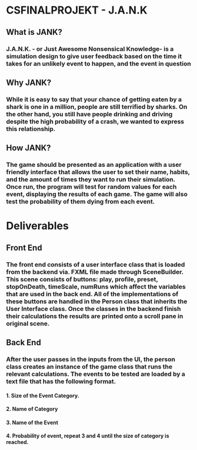 # CSFINALPROJEKT - J.A.N.K

## What is JANK?

### J.A.N.K. - or Just Awesome Nonsensical Knowledge- is a simulation design to give user feedback based on the time it takes for an unlikely event to happen, and the event in question

## Why JANK?

### While it is easy to say that your chance of getting eaten by a shark is one in a million, people are still terrified by sharks. On the other hand, you still have people drinking and driving despite the high probability of a crash, we wanted to express this relationship.

## How JANK?

### The game should be presented as an application with a user friendly interface that allows the user to set their name, habits, and the amount of times they want to run their simulation. Once run, the program will test for random values for each event, displaying the results of each game. The game will also test the probability of them dying from each event. 

# Deliverables

## Front End

### The front end consists of a user interface class that is loaded from the backend via. FXML file made through SceneBuilder. This scene consists of buttons: play, profile, preset, stopOnDeath, timeScale, numRuns which affect the variables that are used in the back end. All of the implementations of these buttons are handled in the Person class that inherits the User Interface class. Once the classes in the backend finish their calculations the results are printed onto a scroll pane in original scene.

## Back End

### After the user passes in the inputs from the UI, the person class creates an instance of the game class that runs the relevant calculations. The events to be tested are loaded by a text file that has the following format.

#### 1. Size of the Event Category.
#### 2. Name of Category
#### 3. Name of the Event
#### 4. Probability of event, repeat 3 and 4 until the size of category is reached.
